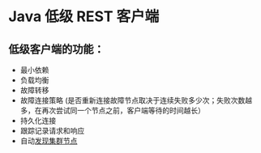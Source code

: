 # Java 低级 REST 客户端

## 低级客户端的功能：

- 最小依赖
- 负载均衡
- 故障转移
- 故障连接策略 (是否重新连接故障节点取决于连续失败多少次；失败次数越多，在再次尝试同一个节点之前，客户端等待的时间越长）
- 持久化连接
- 跟踪记录请求和响应
- 自动[发现集群节点](https://www.elastic.co/guide/en/elasticsearch/client/java-rest/current/sniffer.html) 